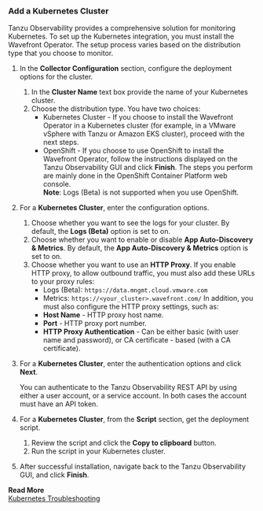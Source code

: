 ### Add a Kubernetes Cluster

Tanzu Observability provides a comprehensive solution for monitoring Kubernetes. To set up the Kubernetes integration, you must install the Wavefront Operator. The setup process varies based on the distribution type that you choose to monitor. 

1. In the **Collector Configuration** section, configure the deployment options for the cluster.
    1. In the **Cluster Name** text box provide the name of your Kubernetes cluster.
    1. Choose the distribution type. You have two choices:
        * Kubernetes Cluster - If you choose to install the Wavefront Operator in a Kubernetes cluster (for example, in a VMware vSphere with Tanzu or Amazon EKS cluster), proceed with the next steps. 
        * OpenShift - If you choose to use OpenShift to install the Wavefront Operator, follow the instructions displayed on the Tanzu Observability GUI and click **Finish**.
          The steps you perform are mainly done in the OpenShift Container Platform web console.<br>
          **Note**: Logs (Beta) is not supported when you use OpenShift.

1. For a **Kubernetes Cluster**, enter the configuration options.
   1. Choose whether you want to see the logs for your cluster. By default, the **Logs (Beta)** option is set to on.
   1. Choose whether you want to enable or disable **App Auto-Discovery & Metrics**. By default, the **App Auto-Discovery & Metrics** option is set to on.
   1. Choose whether you want to use an **HTTP Proxy**. If you enable HTTP proxy, to allow outbound traffic, you must also add these URLs to your proxy rules:
      * Logs (Beta): `https://data.mngmt.cloud.vmware.com`
      * Metrics: `https://<your_cluster>.wavefront.com/`
      In addition, you must also configure the HTTP proxy settings, such as: 
      * **Host Name** - HTTP proxy host name.
      * **Port** - HTTP proxy port number.
      * **HTTP Proxy Authentication** - Can be either basic (with user name and password), or CA certificate - based (with a CA certificate).

1. For a **Kubernetes Cluster**, enter the authentication options and click **Next**.
   
   You can authenticate to the Tanzu Observability REST API by using either a user account, or a service account. In both cases the account must have an API token.
1. For a **Kubernetes Cluster**, from the **Script** section, get the deployment script. 
    1. Review the script and click the **Copy to clipboard** button.
    1. Run the script in your Kubernetes cluster.
1. After successful installation, navigate back to the Tanzu Observability GUI, and click **Finish**.

**Read More**<br/>
[Kubernetes Troubleshooting](https://docs.wavefront.com/kubernetes_troubleshooting.html)
